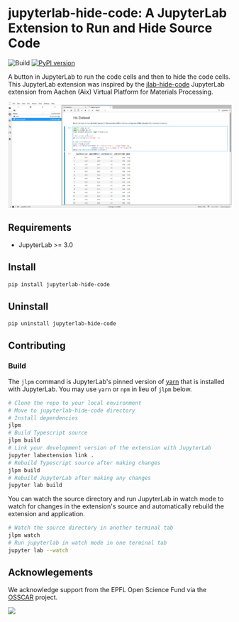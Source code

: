 # **jupyterlab-hide-code**: A JupyterLab Extension to Run and Hide Source Code

![Build](https://github.com/osscar-org/jupyterlab-hide-code/workflows/Build/badge.svg)
[![PyPI version](https://badge.fury.io/py/jupyterlab-hide-code.svg)](https://badge.fury.io/py/jupyterlab-hide-code)

A button in JupyterLab to run the code cells and then to hide the code cells.
This JupyterLab extension was inspired by the
[jlab-hide-code](https://github.com/AixViPMaP/jlab-hide-code) JupyterLab
extension from Aachen (Aix) Virtual Platform for Materials Processing.

![demo](./docs/hide-input.gif)

## Requirements

* JupyterLab >= 3.0


## Install

```bash
pip install jupyterlab-hide-code
```

## Uninstall

```bash
pip uninstall jupyterlab-hide-code
```

## Contributing

### Build

The `jlpm` command is JupyterLab's pinned version of
[yarn](https://yarnpkg.com/) that is installed with JupyterLab. You may use
`yarn` or `npm` in lieu of `jlpm` below.

```bash
# Clone the repo to your local environment
# Move to jupyterlab-hide-code directory
# Install dependencies
jlpm
# Build Typescript source
jlpm build
# Link your development version of the extension with JupyterLab
jupyter labextension link .
# Rebuild Typescript source after making changes
jlpm build
# Rebuild JupyterLab after making any changes
jupyter lab build
```

You can watch the source directory and run JupyterLab in watch mode to watch for changes in the extension's source and automatically rebuild the extension and application.

```bash
# Watch the source directory in another terminal tab
jlpm watch
# Run jupyterlab in watch mode in one terminal tab
jupyter lab --watch
```

## Acknowlegements

We acknowledge support from the EPFL Open Science Fund via the [OSSCAR](http://www.osscar.org) project.

<img src='https://www.osscar.org/_images/logos.png' width='700'>


